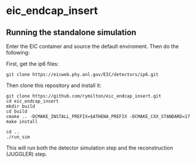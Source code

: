 # eic_endcap_insert

Running the standalone simulation
---------------------------------
Enter the EIC container and source the default enviroment. Then do the following:

First, get the ip6 files:
```
git clone https://eicweb.phy.anl.gov/EIC/detectors/ip6.git
```
Then clone this repository and install it:
```
git clone https://github.com/rymilton/eic_endcap_insert.git
cd eic_endcap_insert
mkdir build
cd build
cmake .. -DCMAKE_INSTALL_PREFIX=$ATHENA_PREFIX -DCMAKE_CXX_STANDARD=17
make install

cd ..
./run_sim
```
This will run both the detector simulation step and the reconstruction (JUGGLER) step.

